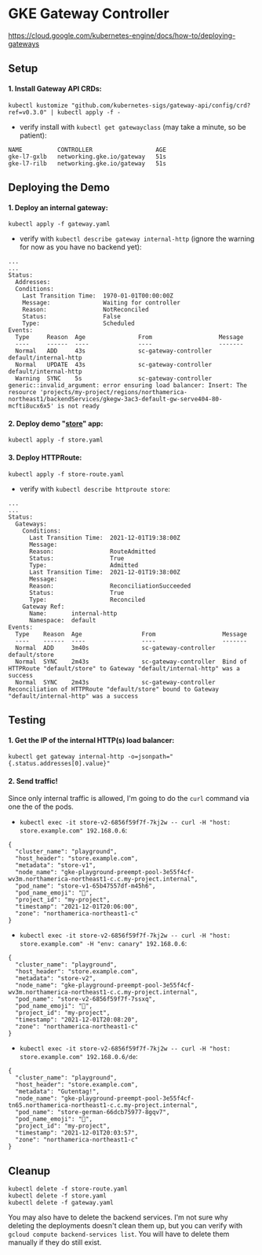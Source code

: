 # GKE Gateway Controller

https://cloud.google.com/kubernetes-engine/docs/how-to/deploying-gateways

## Setup
#### 1. Install Gateway API CRDs:
```
kubectl kustomize "github.com/kubernetes-sigs/gateway-api/config/crd?ref=v0.3.0" | kubectl apply -f -
```

- verify install with `kubectl get gatewayclass` (may take a minute, so be patient):
```
NAME          CONTROLLER                  AGE
gke-l7-gxlb   networking.gke.io/gateway   51s
gke-l7-rilb   networking.gke.io/gateway   51s
```


## Deploying the Demo
#### 1. Deploy an internal gateway: 
```
kubectl apply -f gateway.yaml
```

- verify with `kubectl describe gateway internal-http` (ignore the warning for now as you have no backend yet):
```
...
...
Status:
  Addresses:
  Conditions:
    Last Transition Time:  1970-01-01T00:00:00Z
    Message:               Waiting for controller
    Reason:                NotReconciled
    Status:                False
    Type:                  Scheduled
Events:
  Type     Reason  Age               From                   Message
  ----     ------  ----              ----                   -------
  Normal   ADD     43s               sc-gateway-controller  default/internal-http
  Normal   UPDATE  43s               sc-gateway-controller  default/internal-http
  Warning  SYNC    5s                sc-gateway-controller  generic::invalid_argument: error ensuring load balancer: Insert: The resource 'projects/my-project/regions/northamerica-northeast1/backendServices/gkegw-3ac3-default-gw-serve404-80-mcfti8ucx6x5' is not ready
```

#### 2. Deploy demo "[store](https://raw.githubusercontent.com/GoogleCloudPlatform/gke-networking-recipes/master/gateway/gke-gateway-controller/app/store.yaml)" app:
```
kubectl apply -f store.yaml
```

#### 3. Deploy HTTPRoute: 
```
kubectl apply -f store-route.yaml
```

- verify with `kubectl describe httproute store`:
```
...
...
Status:
  Gateways:
    Conditions:
      Last Transition Time:  2021-12-01T19:38:00Z
      Message:
      Reason:                RouteAdmitted
      Status:                True
      Type:                  Admitted
      Last Transition Time:  2021-12-01T19:38:00Z
      Message:
      Reason:                ReconciliationSucceeded
      Status:                True
      Type:                  Reconciled
    Gateway Ref:
      Name:       internal-http
      Namespace:  default
Events:
  Type    Reason  Age                 From                   Message
  ----    ------  ----                ----                   -------
  Normal  ADD     3m40s               sc-gateway-controller  default/store
  Normal  SYNC    2m43s               sc-gateway-controller  Bind of HTTPRoute "default/store" to Gateway "default/internal-http" was a success
  Normal  SYNC    2m43s               sc-gateway-controller  Reconciliation of HTTPRoute "default/store" bound to Gateway "default/internal-http" was a success
```


## Testing 
#### 1. Get the IP of the internal HTTP(s) load balancer:
```
kubectl get gateway internal-http -o=jsonpath="{.status.addresses[0].value}"
```

#### 2. Send traffic!  
Since only internal traffic is allowed, I'm going to do the `curl` command via one the of the pods.

- `kubectl exec -it store-v2-6856f59f7f-7kj2w -- curl -H "host: store.example.com" 192.168.0.6`:
```
{
  "cluster_name": "playground",
  "host_header": "store.example.com",
  "metadata": "store-v1",
  "node_name": "gke-playground-preempt-pool-3e55f4cf-wv3m.northamerica-northeast1-c.c.my-project.internal",
  "pod_name": "store-v1-65b47557df-m45h6",
  "pod_name_emoji": "🙅",
  "project_id": "my-project",
  "timestamp": "2021-12-01T20:06:00",
  "zone": "northamerica-northeast1-c"
}
```

- `kubectl exec -it store-v2-6856f59f7f-7kj2w -- curl -H "host: store.example.com" -H "env: canary" 192.168.0.6`:
```
{
  "cluster_name": "playground",
  "host_header": "store.example.com",
  "metadata": "store-v2",
  "node_name": "gke-playground-preempt-pool-3e55f4cf-wv3m.northamerica-northeast1-c.c.my-project.internal",
  "pod_name": "store-v2-6856f59f7f-7ssxq",
  "pod_name_emoji": "💇",
  "project_id": "my-project",
  "timestamp": "2021-12-01T20:08:20",
  "zone": "northamerica-northeast1-c"
}
```

- `kubectl exec -it store-v2-6856f59f7f-7kj2w -- curl -H "host: store.example.com" 192.168.0.6/de`: 
```
{
  "cluster_name": "playground",
  "host_header": "store.example.com",
  "metadata": "Gutentag!",
  "node_name": "gke-playground-preempt-pool-3e55f4cf-tn65.northamerica-northeast1-c.c.my-project.internal",
  "pod_name": "store-german-66dcb75977-8gqv7",
  "pod_name_emoji": "🧗",
  "project_id": "my-project",
  "timestamp": "2021-12-01T20:03:57",
  "zone": "northamerica-northeast1-c"
}
```

## Cleanup
```
kubectl delete -f store-route.yaml
kubectl delete -f store.yaml
kubectl delete -f gateway.yaml
```

You may also have to delete the backend services. I'm not sure why deleting the deployments doesn't clean them up, but you can verify with `gcloud compute backend-services list`.  You will have to delete them manually if they do still exist.

